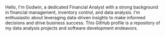 Hello, I'm Godwin, a dedicated Financial Analyst with a strong background in financial management, inventory control, and data analysis. I'm enthusiastic about leveraging data-driven insights to make informed decisions and drive business success. This GitHub profile is a repository of my data analysis projects and software development endeavors.
